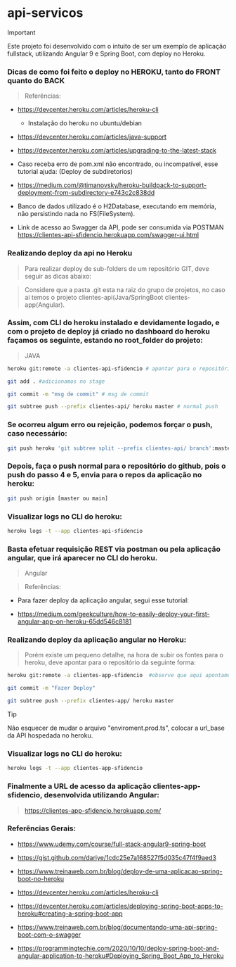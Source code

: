 # api-servicos

> [!IMPORTANT]
> Este projeto foi desenvolvido com o intuito de ser um exemplo de aplicação fullstack, utilizando Angular 9 e Spring Boot, com deploy no Heroku.



### Dicas de como foi feito o deploy no HEROKU, tanto do FRONT quanto do BACK

> Referências:   

  - https://devcenter.heroku.com/articles/heroku-cli
     - Instalação do heroku no ubuntu/debian

  - https://devcenter.heroku.com/articles/java-support    

  - https://devcenter.heroku.com/articles/upgrading-to-the-latest-stack   
 
  - Caso receba erro de pom.xml não encontrado, ou incompatível, esse tutorial ajuda: (Deploy de subdiretorios)   

  - https://medium.com/@timanovsky/heroku-buildpack-to-support-deployment-from-subdirectory-e743c2c838dd

  - Banco de dados utilizado é o H2Database, executando em memória, não persistindo nada no FS(FileSystem).

  - Link de acesso ao Swagger da API, pode ser consumida via POSTMAN https://clientes-api-sfidencio.herokuapp.com/swagger-ui.html


### Realizando deploy da api no Heroku

> Para realizar deploy de sub-folders de um repositório GIT, deve seguir as dicas abaixo:

> Considere que a pasta .git esta na raiz do grupo de projetos, no caso ai temos o projeto clientes-api(Java/SpringBoot clientes-app(Angular).

### Assim, com CLI do heroku instalado e devidamente logado, e com o projeto de deploy já criado no dashboard do heroku façamos os seguinte, estando no root_folder do projeto:

> JAVA

```bash
heroku git:remote -a clientes-api-sfidencio # apontar para o repositório criado no dashboard do heroku
```
```bash
git add . #adicionamos no stage
```
```bash
git commit -m "msg de commit" # msg de commit
```
```bash
git subtree push --prefix clientes-api/ heroku master # normal push
```

### Se ocorreu algum erro ou rejeição, podemos forçar o push, caso necessário:

```bash
git push heroku 'git subtree split --prefix clientes-api/ branch':master --force # force push
```

### Depois, faça o push normal para o repositório do github, pois o push do passo 4 e 5, envia para o repos da aplicação no heroku:

```bash 
git push origin [master ou main]
```

### Visualizar logs no CLI do heroku:

```bash
heroku logs -t --app clientes-api-sfidencio
```

### Basta efetuar requisição REST via postman ou pela aplicação angular, que irá aparecer no CLI do heroku.


> Angular

> Referências:
  - Para fazer deploy da aplicação angular, segui esse tutorial:

  - https://medium.com/geekculture/how-to-easily-deploy-your-first-angular-app-on-heroku-65dd546c8181


### Realizando deploy da aplicação angular no Heroku:

> Porém existe um pequeno detalhe, na hora de subir os fontes para o heroku, deve apontar para o repositório da seguinte forma:

```bash
heroku git:remote -a clientes-app-sfidencio  #observe que aqui apontamos pra qual repositório criamos no dashboard do heroku
```
```bash
git commit -m "Fazer Deploy"
```

```bash
git subtree push --prefix clientes-app/ heroku master
```

> [!TIP]
> Não esquecer de mudar o arquivo "enviroment.prod.ts", colocar a url_base da API hospedada no heroku.


### Visualizar logs no CLI do heroku:

```bash
heroku logs -t --app clientes-app-sfidencio
```
 
 
### Finalmente a URL de acesso da aplicação clientes-app-sfidencio, desenvolvida utilizando Angular:

> https://clientes-app-sfidencio.herokuapp.com/



### Referências Gerais:

  - https://www.udemy.com/course/full-stack-angular9-spring-boot

  - https://gist.github.com/dariye/1cdc25e7a168527f5d035c47f4f9aed3

  - https://www.treinaweb.com.br/blog/deploy-de-uma-aplicacao-spring-boot-no-heroku

  - https://devcenter.heroku.com/articles/heroku-cli

  - https://devcenter.heroku.com/articles/deploying-spring-boot-apps-to-heroku#creating-a-spring-boot-app

  - https://www.treinaweb.com.br/blog/documentando-uma-api-spring-boot-com-o-swagger

  - https://programmingtechie.com/2020/10/10/deploy-spring-boot-and-angular-application-to-heroku#Deploying_Spring_Boot_App_to_Heroku
